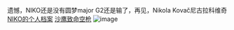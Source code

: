 
遗憾，NIKO还是没有圆梦major G2还是输了，再见，Nikola Kovač尼古拉科维奇
[NIKO的个人档案](https://www.hltv.org/stats/players/3741/niko?startDate=2024-09-14&endDate=2024-12-14&rankingFilter=Top20)
[沙鹰致命空枪](https://csgo.5eplay.com/article/the-difference-of-the-005-seconds-analysis-of-overseas-blogger-niko-de-air-gun)
![image](https://github.com/user-attachments/assets/146e8667-bf11-43bb-bd90-db38d15c8252)